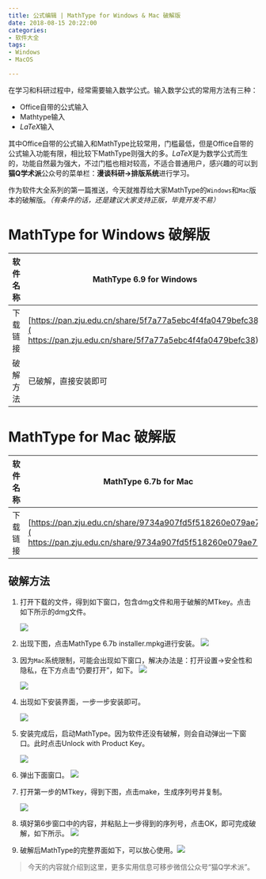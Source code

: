 ```yaml
---
title: 公式编辑 | MathType for Windows & Mac 破解版
date: 2018-08-15 20:22:00
categories:
- 软件大全
tags:
- Windows
- MacOS

---
```


在学习和科研过程中，经常需要输入数学公式。输入数学公式的常用方法有三种：

- Office自带的公式输入
- Mathtype输入
- $LaTeX​$输入

其中Office自带的公式输入和MathType比较常用，门槛最低，但是Office自带的公式输入功能有限，相比较下MathType则强大的多。$LaTeX$是为数学公式而生的，功能自然最为强大，不过门槛也相对较高，不适合普通用户，感兴趣的可以到**猫Q学术派**公众号的菜单栏：**漫谈科研->排版系统**进行学习。

作为软件大全系列的第一篇推送，今天就推荐给大家MathType的`Windows`和`Mac`版本的破解版。*（有条件的话，还是建议大家支持正版，毕竟开发不易）*

# MathType for Windows 破解版

| 软件名称 | MathType 6.9 for Windows                 |
| ---- | ---------------------------------------- |
| 下载链接 | [https://pan.zju.edu.cn/share/5f7a77a5ebc4f4fa0479befc38]( https://pan.zju.edu.cn/share/5f7a77a5ebc4f4fa0479befc38) |
| 破解方法 | 已破解，直接安装即可                               |

# MathType for Mac 破解版

| 软件名称 | MathType 6.7b for Mac                    |
| ---- | ---------------------------------------- |
| 下载链接 | [https://pan.zju.edu.cn/share/9734a907fd5f518260e079ae79]( https://pan.zju.edu.cn/share/9734a907fd5f518260e079ae79) |

## 破解方法

1. 打开下载的文件，得到如下窗口，包含dmg文件和用于破解的MTkey。点击如下所示的dmg文件。

   ![](https://raw.githubusercontent.com/iseexuhs/xhs.github.io/master/_posts/figures/640.png)

2. 出现下图，点击MathType 6.7b installer.mpkg进行安装。
   ![](https://raw.githubusercontent.com/iseexuhs/iseexuhs.github.io/master/_posts/figures/640-1.jpeg)

3. 因为`Mac`系统限制，可能会出现如下窗口，解决办法是：打开设置->安全性和隐私，在下方点击“仍要打开”，如下。
   ![](https://raw.githubusercontent.com/iseexuhs/iseexuhs.github.io/master/_posts/figures/640-2.jpeg)

   ![](https://raw.githubusercontent.com/iseexuhs/iseexuhs.github.io/master/_posts/figures/640-3.jpeg)

4. 出现如下安装界面，一步一步安装即可。

   ![](https://raw.githubusercontent.com/iseexuhs/iseexuhs.github.io/master/_posts/figures/640-4.jpeg)

5. 安装完成后，启动MathType。因为软件还没有破解，则会自动弹出一下窗口。此时点击Unlock with Product Key。

   ![](https://raw.githubusercontent.com/iseexuhs/iseexuhs.github.io/master/_posts/figures/640-2.png)

6. 弹出下面窗口。
   ![](https://raw.githubusercontent.com/iseexuhs/iseexuhs.github.io/master/_posts/figures/640-5.jpeg)

7. 打开第一步的MTkey，得到下图，点击make，生成序列号并复制。

   ![](https://raw.githubusercontent.com/iseexuhs/iseexuhs.github.io/master/_posts/figures/640-3.png)

8. 填好第6步窗口中的内容，并粘贴上一步得到的序列号，点击OK，即可完成破解，如下所示。
   ![](https://raw.githubusercontent.com/iseexuhs/iseexuhs.github.io/master/_posts/figures/640-6.jpeg)

9. 破解后MathType的完整界面如下，可以放心使用。![](https://raw.githubusercontent.com/iseexuhs/iseexuhs.github.io/master/_posts/figures/640-7.jpeg)

> 今天的内容就介绍到这里，更多实用信息可移步微信公众号“猫Q学术派”。

